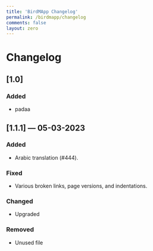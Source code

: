 ```yaml
---
title: 'BirdMApp Changelog'
permalink: /birdmapp/changelog
comments: false
layout: zero
---
```





# Changelog

## [1.0]

### Added

- padaa

## [1.1.1] — 05-03-2023

### Added

- Arabic translation (#444).
  
### Fixed

- Various broken links, page versions, and indentations.

### Changed

- Upgraded

### Removed

- Unused file

